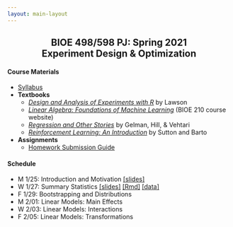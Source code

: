```yaml
---
layout: main-layout
---
```


<link href="style.css" rel="stylesheet">

<center>
<h2>BIOE 498/598 PJ: Spring 2021<br>
Experiment Design & Optimization</h2>
</center>

#### Course Materials
* [Syllabus](files/BIOE_498_Syllabus_Sp2021.pdf)
* **Textbooks**
  - [*Design and Analysis of Experiments with R*](https://www.routledge.com/Design-and-Analysis-of-Experiments-with-R/Lawson/p/book/9781439868133) by Lawson
  - [*Linear Algebra: Foundations of Machine Learning*](https://bioe210.github.io) (BIOE 210 course website)
  - [*Regression and Other Stories*](https://avehtari.github.io/ROS-Examples/) by Gelman, Hill, & Vehtari
  - [*Reinforcement Learning: An Introduction*](http://incompleteideas.net/book/the-book.html) by Sutton and Barto
* **Assignments**
  - [Homework Submission Guide](files/BIOE_498_Homework_Submission_Guide.pdf)

#### Schedule
* M 1/25: Introduction and Motivation [[slides]](files/01_Introduction.pptx)
* W 1/27: Summary Statistics [[slides]](files/02_Summary_Stats.pdf) [[Rmd]](files/02_Summary_Stats.Rmd) [[data]](files/birthdays.txt)
* F 1/29: Bootstrapping and Distributions
* M 2/01: Linear Models: Main Effects
* W 2/03: Linear Models: Interactions
* F 2/05: Linear Models: Transformations
